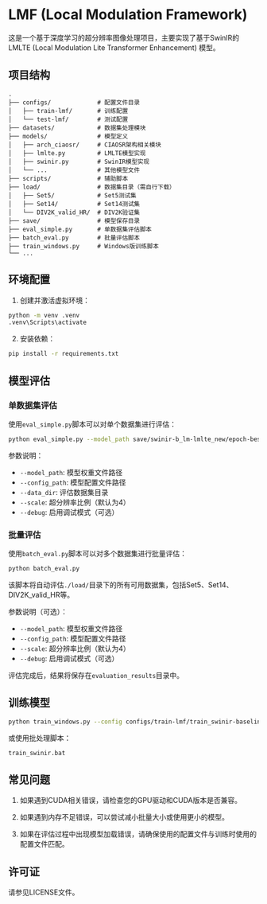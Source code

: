 # LMF (Local Modulation Framework)

这是一个基于深度学习的超分辨率图像处理项目，主要实现了基于SwinIR的LMLTE (Local Modulation Lite Transformer Enhancement) 模型。

## 项目结构

```
.
├── configs/             # 配置文件目录
│   ├── train-lmf/       # 训练配置
│   └── test-lmf/        # 测试配置
├── datasets/            # 数据集处理模块
├── models/              # 模型定义
│   ├── arch_ciaosr/     # CIAOSR架构相关模块
│   ├── lmlte.py         # LMLTE模型实现
│   ├── swinir.py        # SwinIR模型实现
│   └── ...              # 其他模型文件
├── scripts/             # 辅助脚本
├── load/                # 数据集目录（需自行下载）
│   ├── Set5/            # Set5测试集
│   ├── Set14/           # Set14测试集
│   └── DIV2K_valid_HR/  # DIV2K验证集
├── save/                # 模型保存目录
├── eval_simple.py       # 单数据集评估脚本
├── batch_eval.py        # 批量评估脚本
├── train_windows.py     # Windows版训练脚本
└── ...
```

## 环境配置

1. 创建并激活虚拟环境：

```bash
python -m venv .venv
.venv\Scripts\activate
```

2. 安装依赖：

```bash
pip install -r requirements.txt
```

## 模型评估

### 单数据集评估

使用`eval_simple.py`脚本可以对单个数据集进行评估：

```bash
python eval_simple.py --model_path save/swinir-b_lm-lmlte_new/epoch-best.pth --config_path configs/train-lmf/train_swinir-baseline-lmlte_small.yaml --data_dir ./load/Set5 --scale 4
```

参数说明：
- `--model_path`: 模型权重文件路径
- `--config_path`: 模型配置文件路径
- `--data_dir`: 评估数据集目录
- `--scale`: 超分辨率比例（默认为4）
- `--debug`: 启用调试模式（可选）

### 批量评估

使用`batch_eval.py`脚本可以对多个数据集进行批量评估：

```bash
python batch_eval.py
```

该脚本将自动评估`./load/`目录下的所有可用数据集，包括Set5、Set14、DIV2K_valid_HR等。

参数说明（可选）：
- `--model_path`: 模型权重文件路径
- `--config_path`: 模型配置文件路径
- `--scale`: 超分辨率比例（默认为4）
- `--debug`: 启用调试模式（可选）

评估完成后，结果将保存在`evaluation_results`目录中。

## 训练模型

```bash
python train_windows.py --config configs/train-lmf/train_swinir-baseline-lmlte_small.yaml
```

或使用批处理脚本：

```bash
train_swinir.bat
```

## 常见问题

1. 如果遇到CUDA相关错误，请检查您的GPU驱动和CUDA版本是否兼容。

2. 如果遇到内存不足错误，可以尝试减小批量大小或使用更小的模型。

3. 如果在评估过程中出现模型加载错误，请确保使用的配置文件与训练时使用的配置文件匹配。

## 许可证

请参见LICENSE文件。 